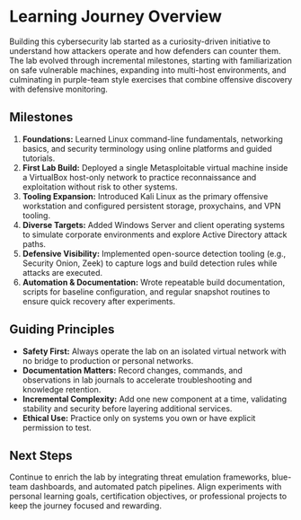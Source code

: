 # Learning Journey Overview

Building this cybersecurity lab started as a curiosity-driven initiative to understand how attackers operate and how defenders can counter them. The lab evolved through incremental milestones, starting with familiarization on safe vulnerable machines, expanding into multi-host environments, and culminating in purple-team style exercises that combine offensive discovery with defensive monitoring.

## Milestones

1. **Foundations:** Learned Linux command-line fundamentals, networking basics, and security terminology using online platforms and guided tutorials.
2. **First Lab Build:** Deployed a single Metasploitable virtual machine inside a VirtualBox host-only network to practice reconnaissance and exploitation without risk to other systems.
3. **Tooling Expansion:** Introduced Kali Linux as the primary offensive workstation and configured persistent storage, proxychains, and VPN tooling.
4. **Diverse Targets:** Added Windows Server and client operating systems to simulate corporate environments and explore Active Directory attack paths.
5. **Defensive Visibility:** Implemented open-source detection tooling (e.g., Security Onion, Zeek) to capture logs and build detection rules while attacks are executed.
6. **Automation & Documentation:** Wrote repeatable build documentation, scripts for baseline configuration, and regular snapshot routines to ensure quick recovery after experiments.

## Guiding Principles

- **Safety First:** Always operate the lab on an isolated virtual network with no bridge to production or personal networks.
- **Documentation Matters:** Record changes, commands, and observations in lab journals to accelerate troubleshooting and knowledge retention.
- **Incremental Complexity:** Add one new component at a time, validating stability and security before layering additional services.
- **Ethical Use:** Practice only on systems you own or have explicit permission to test.

## Next Steps

Continue to enrich the lab by integrating threat emulation frameworks, blue-team dashboards, and automated patch pipelines. Align experiments with personal learning goals, certification objectives, or professional projects to keep the journey focused and rewarding.
